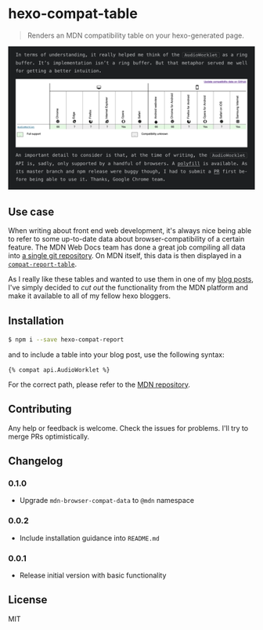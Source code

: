 # hexo-compat-table

> Renders an MDN compatibility table on your hexo-generated page.

![A demo of hexo-compat-table](/assets/demo.png)

## Use case

When writing about front end web development, it's always nice being able to
refer to some up-to-date data about browser-compatibility of a certain feature.
The MDN Web Docs team has done a great job compiling all data into [a single
git repository](https://github.com/mdn/browser-compat-data). On MDN itself,
this data is then displayed in a
[`compat-report-table`](https://developer.mozilla.org/en-US/docs/MDN/Contribute/Structures/Compatibility_tables).

As I really like these tables and wanted to use them in one of my [blog
posts](https://timdaub.github.io/2020/02/19/wasm-synth/), I've simply decided
to *cut out* the functionality from the MDN platform and make it available to
all of my fellow hexo bloggers.

## Installation

```bash
$ npm i --save hexo-compat-report
```

and to include a table into your blog post, use the following syntax:

```
{% compat api.AudioWorklet %}
```

For the correct path, please refer to the [MDN
repository](https://github.com/mdn/browser-compat-data).

## Contributing

Any help or feedback is welcome. Check the issues for problems. I'll try to
merge PRs optimistically.

## Changelog

### 0.1.0

- Upgrade `mdn-browser-compat-data` to `@mdn` namespace

### 0.0.2

- Include installation guidance into `README.md`

### 0.0.1

- Release initial version with basic functionality

## License

MIT
